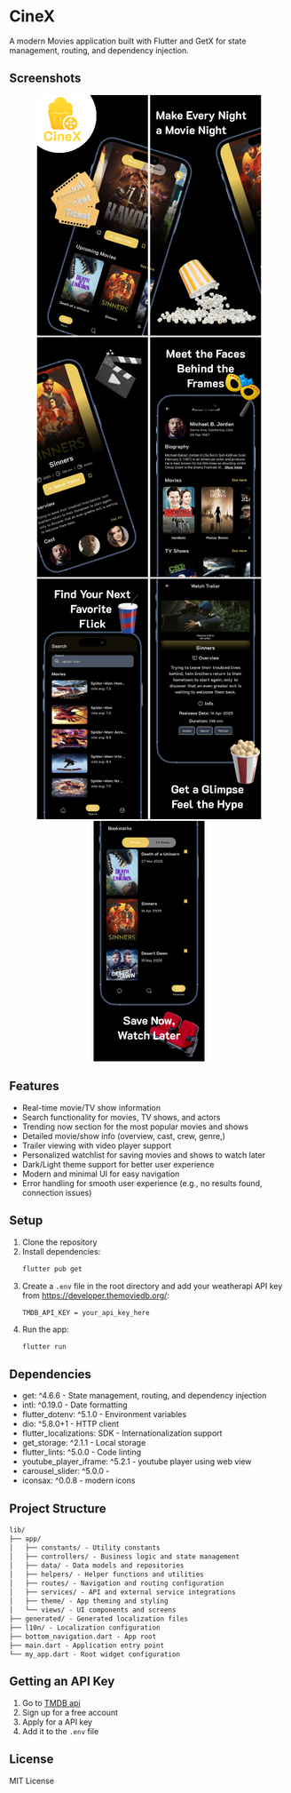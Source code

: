 # CineX

A modern Movies application built with Flutter and GetX for state management, routing, and dependency injection.

## Screenshots

<div align="center">
  <img src="assets/screenshots/Preview.png" width="200" alt="Home Screen"/>
  <img src="assets/screenshots/Preview-1.png" width="200" alt="Home Screen"/>
  <img src="assets/screenshots/Preview-2.png" width="200" alt="Movie Details"/>
  <img src="assets/screenshots/Preview-3.png" width="200" alt="Actor Screen"/>
  <img src="assets/screenshots/Preview-4.png" width="200" alt="Search screen"/>
  <img src="assets/screenshots/Preview-5.png" width="200" alt="Trailer Screen"/>
  <img src="assets/screenshots/Preview-6.png" width="200" alt="Bookmarks Screen"/>
</div>

## Features

- Real-time movie/TV show information
- Search functionality for movies, TV shows, and actors
- Trending now section for the most popular movies and shows
- Detailed movie/show info (overview, cast, crew, genre,)
- Trailer viewing with video player support
- Personalized watchlist for saving movies and shows to watch later
- Dark/Light theme support for better user experience
- Modern and minimal UI for easy navigation 
- Error handling for smooth user experience (e.g., no results found, connection issues)

## Setup

1. Clone the repository
2. Install dependencies:
   ```bash
   flutter pub get
   ```
3. Create a `.env` file in the root directory and add your weatherapi API key from https://developer.themoviedb.org/:
   ```
   TMDB_API_KEY = your_api_key_here
   ```
4. Run the app:
   ```bash
   flutter run
   ```

## Dependencies

- get: ^4.6.6 - State management, routing, and dependency injection
- intl: ^0.19.0 - Date formatting
- flutter_dotenv: ^5.1.0 - Environment variables
- dio: ^5.8.0+1 - HTTP client
- flutter_localizations: SDK - Internationalization support
- get_storage: ^2.1.1 - Local storage
- flutter_lints: ^5.0.0 - Code linting
- youtube_player_iframe: ^5.2.1 - youtube player using web view
- carousel_slider: ^5.0.0 - 
- iconsax: ^0.0.8 - modern icons

## Project Structure

```
lib/
├── app/
│   ├── constants/ - Utility constants
│   ├── controllers/ - Business logic and state management
│   ├── data/ - Data models and repositories
│   ├── helpers/ - Helper functions and utilities
│   ├── routes/ - Navigation and routing configuration
│   ├── services/ - API and external service integrations
│   ├── theme/ - App theming and styling
│   └── views/ - UI components and screens
├── generated/ - Generated localization files
├── l10n/ - Localization configuration
├── bottom_navigation.dart - App root
├── main.dart - Application entry point
└── my_app.dart - Root widget configuration
```

## Getting an API Key

1. Go to [TMDB api](https://developer.themoviedb.org/)
2. Sign up for a free account
3. Apply for a API key
4. Add it to the `.env` file

## License

MIT License
